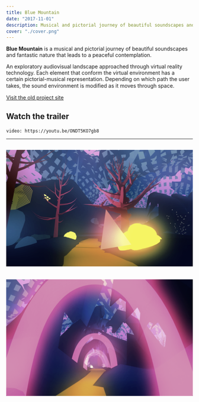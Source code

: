 ```yaml
---
title: Blue Mountain
date: "2017-11-01"
description: Musical and pictorial journey of beautiful soundscapes and fantastic nature.
cover: "./cover.png"
---
```


**Blue Mountain** is a musical and pictorial journey of beautiful soundscapes and fantastic nature that leads to a peaceful contemplation.

An exploratory audiovisual landscape approached through virtual reality technology. Each element that conform the virtual environment has a certain pictorial-musical representation. Depending on which path the user takes, the sound environment is modiﬁed as it moves through space.

[Visit the old project site](https://diegodorado.com/blue-mountain/)

## Watch the trailer
`video: https://youtu.be/ONDT5KO7gb8`

---
![alt text](./b.png)
---
![alt text](./f.png)
---
